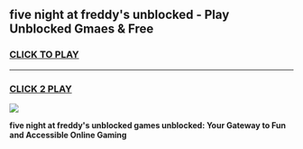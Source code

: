 
## five night at freddy's unblocked - Play Unblocked Gmaes & Free
<h3>
<a href="https://news.freeplayer.one?title=five_night_at_freddy's_unblocked&ref=23F">CLICK TO PLAY</a></h3>
<hr>

<h3>
<a href="https://news.freeplayer.one?title=five_night_at_freddy's_unblocked&ref=23F">CLICK 2 PLAY</a>
  
</h3>

<a href="https://news.freeplayer.one?title=five_night_at_freddy's_unblocked&ref=23F/"><img src="https://clearcache.store/games.png"></a>


**five night at freddy's unblocked games unblocked: Your Gateway to Fun and Accessible Online Gaming**
